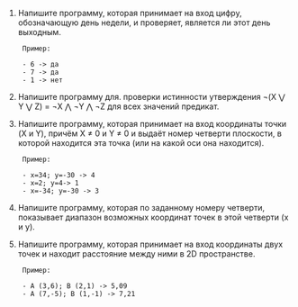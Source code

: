 

1. Напишите программу, которая принимает на вход цифру, обозначающую день недели, и проверяет, является ли этот день выходным.

        Пример:

        - 6 -> да
        - 7 -> да
        - 1 -> нет

2. Напишите программу для. проверки истинности утверждения ¬(X ⋁ Y ⋁ Z) = ¬X ⋀ ¬Y ⋀ ¬Z для всех значений предикат.

3. Напишите программу, которая принимает на вход координаты точки (X и Y), причём X ≠ 0 и Y ≠ 0 и выдаёт номер четверти плоскости, в которой находится эта точка (или на какой оси она находится).

        Пример:

        - x=34; y=-30 -> 4
        - x=2; y=4-> 1
        - x=-34; y=-30 -> 3

4. Напишите программу, которая по заданному номеру четверти, показывает диапазон возможных координат точек в этой четверти (x и y).

5. Напишите программу, которая принимает на вход координаты двух точек и находит расстояние между ними в 2D пространстве.

        Пример:

        - A (3,6); B (2,1) -> 5,09
        - A (7,-5); B (1,-1) -> 7,21

